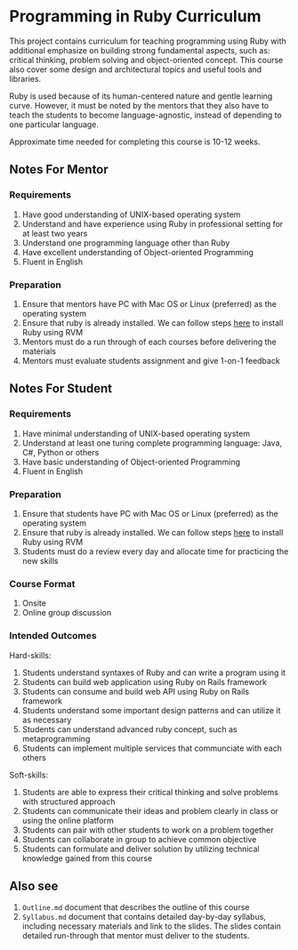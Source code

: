 # Programming in Ruby Curriculum

This project contains curriculum for teaching programming using Ruby with additional emphasize on building strong fundamental aspects, such as: critical thinking, problem solving and object-oriented concept. This course also cover some design and architectural topics and useful tools and libraries.

Ruby is used because of its human-centered nature and gentle learning curve. However, it must be noted by the mentors that they also have to teach the students to become language-agnostic, instead of depending to one particular language.

Approximate time needed for completing this course is 10-12 weeks.

## Notes For Mentor

### Requirements

1. Have good understanding of UNIX-based operating system
2. Understand and have experience using Ruby in professional setting for at least two years
3. Understand one programming language other than Ruby
4. Have excellent understanding of Object-oriented Programming
5. Fluent in English

### Preparation

1. Ensure that mentors have PC with Mac OS or Linux (preferred) as the operating system
2. Ensure that ruby is already installed. We can follow steps [here](https://rvm.io) to install Ruby using RVM
3. Mentors must do a run through of each courses before delivering the materials
4. Mentors must evaluate students assignment and give 1-on-1 feedback

## Notes For Student

### Requirements

1. Have minimal understanding of UNIX-based operating system
2. Understand at least one turing complete programming language: Java, C#, Python or others
3. Have basic understanding of Object-oriented Programming
4. Fluent in English

### Preparation

1. Ensure that students have PC with Mac OS or Linux (preferred) as the operating system
2. Ensure that ruby is already installed. We can follow steps [here](https://rvm.io) to install Ruby using RVM
3. Students must do a review every day and allocate time for practicing the new skills

### Course Format

1. Onsite
2. Online group discussion

### Intended Outcomes

Hard-skills:

1. Students understand syntaxes of Ruby and can write a program using it
2. Students can build web application using Ruby on Rails framework
3. Students can consume and build web API using Ruby on Rails framework
4. Students understand some important design patterns and can utilize it as necessary
5. Students can understand advanced ruby concept, such as metaprogramming
6. Students can implement multiple services that communciate with each others

Soft-skills:

1. Students are able to express their critical thinking and solve problems with structured approach
2. Students can communicate their ideas and problem clearly in class or using the online platform
3. Students can pair with other students to work on a problem together
4. Students can collaborate in group to achieve common objective
5. Students can formulate and deliver solution by utilizing technical knowledge gained from this course

## Also see

1. `Outline.md` document that describes the outline of this course
2. `Syllabus.md` document that contains detailed day-by-day syllabus, including necessary materials and link to the slides. The slides contain detailed run-through that mentor must deliver to the students.
